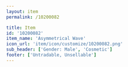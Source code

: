 ```yaml
---
layout: item
permalink: /10200082

title: Item
id: '10200082'
item_name: 'Asymmetrical Wave'
icon_url: 'item/icon/customize/10200082.png'
sub_header: ['Gender: Male', 'Cosmetic']
footer: ['Untradable, Unsellable']
---
```

